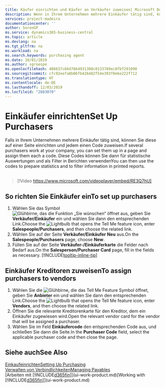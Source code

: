 ```yaml
---
title: Käufer einrichten und Käufer an Verkäufer zuweisen| Microsoft Docs
description: Wenn in Ihrem Unternehmen mehrere Einkäufer tätig sind, können Sie diese für statistische Analyse organisieren.
services: project-madeira
documentationcenter: ''
author: SorenGP
ms.service: dynamics365-business-central
ms.topic: article
ms.devlang: na
ms.tgt_pltfrm: na
ms.workload: na
ms.search.keywords: purchasing agent
ms.date: 10/01/2019
ms.author: sgroespe
ms.openlocfilehash: 486637c66d7664931308c0133789ec8fbf291090
ms.sourcegitcommit: cfc92eefa8b06fb426482f54e393f0e6e222f712
ms.translationtype: HT
ms.contentlocale: de-DE
ms.lasthandoff: 12/03/2019
ms.locfileid: "2883070"
---
```

# <a name="set-up-purchasers"></a><span data-ttu-id="12c7e-103">Einkäufer einrichten</span><span class="sxs-lookup"><span data-stu-id="12c7e-103">Set Up Purchasers</span></span>
<span data-ttu-id="12c7e-104">Falls in Ihrem Unternehmen mehrere Einkäufer tätig sind, können Sie diese auf einer Seite einrichten und jedem einen Code zuweisen.</span><span class="sxs-lookup"><span data-stu-id="12c7e-104">If several purchasers work at your company, you can set them up in a page and assign them each a code.</span></span> <span data-ttu-id="12c7e-105">Diese Codes können Sie dann für statistische Auswertungen und als Filter in Berichten verwenden</span><span class="sxs-lookup"><span data-stu-id="12c7e-105">You can then use the codes to prepare statistics and to filter information in printed reports.</span></span><br><br>  

> [!Video https://www.microsoft.com/videoplayer/embed/RE3Q7hU]

## <a name="to-set-up-purchasers"></a><span data-ttu-id="12c7e-106">So richten Sie Einkäufer ein</span><span class="sxs-lookup"><span data-stu-id="12c7e-106">To set up purchasers</span></span>
1. <span data-ttu-id="12c7e-107">Wählen Sie das Symbol ![Glühbirne, das die Funktion „Sie wünschen“ öffnet](media/ui-search/search_small.png "Was möchten Sie tun?") aus, geben Sie **Verkäufer/Einkäufer** ein und wählen Sie dann den entsprechenden Link.</span><span class="sxs-lookup"><span data-stu-id="12c7e-107">Choose the ![Lightbulb that opens the Tell Me feature](media/ui-search/search_small.png "Tell me what you want to do") icon, enter **Salespeople/Purchasers**, and then choose the related link.</span></span>
2. <span data-ttu-id="12c7e-108">Wählen Sie auf der Seite **Verkäufer/Einkäufer** **Neu** aus.</span><span class="sxs-lookup"><span data-stu-id="12c7e-108">On the **Salespeople/Purchasers** page, choose **New**.</span></span>
3. <span data-ttu-id="12c7e-109">Füllen Sie auf der Seite **Verkäufer-/Einkäuferkarte** die Felder nach Bedarf aus.</span><span class="sxs-lookup"><span data-stu-id="12c7e-109">On the **Salesperson/Purchaser Card** page, fill in the fields as necessary.</span></span> [!INCLUDE[tooltip-inline-tip](includes/tooltip-inline-tip_md.md)]

## <a name="to-assign-purchasers-to-vendors"></a><span data-ttu-id="12c7e-110">Einkäufer Kreditoren zuweisen</span><span class="sxs-lookup"><span data-stu-id="12c7e-110">To assign purchasers to vendors</span></span>
1. <span data-ttu-id="12c7e-111">Wählen Sie die ![Glühbirne, die das Tell Me Feature](media/ui-search/search_small.png "Was möchten Sie tun?") Symbol öffnet, geben Sie **Anbieter** ein und wählen Sie dann den entsprechenden Link.</span><span class="sxs-lookup"><span data-stu-id="12c7e-111">Choose the ![Lightbulb that opens the Tell Me feature](media/ui-search/search_small.png "Tell me what you want to do") icon, enter **Vendors**, and then choose the related link.</span></span>
2. <span data-ttu-id="12c7e-112">Öffnen Sie die relevante Kreditorenkarte für den Kreditor, dem ein Einkäufer zugewiesen wird.</span><span class="sxs-lookup"><span data-stu-id="12c7e-112">Open the relevant vendor card for the vendor that will be assigned a purchaser.</span></span>
3. <span data-ttu-id="12c7e-113">Wählen Sie im Feld **Einkäufercode** den entsprechenden Code aus, und schließen Sie dann die Seite.</span><span class="sxs-lookup"><span data-stu-id="12c7e-113">In the **Purchaser Code** field, select the applicable purchaser code and then close the page.</span></span>

## <a name="see-also"></a><span data-ttu-id="12c7e-114">Siehe auch</span><span class="sxs-lookup"><span data-stu-id="12c7e-114">See Also</span></span>
[<span data-ttu-id="12c7e-115">Einkaufeinrichten</span><span class="sxs-lookup"><span data-stu-id="12c7e-115">Setting Up Purchasing</span></span>](purchasing-setup-purchasing.md)  
[<span data-ttu-id="12c7e-116">Verwalten von Verbindlichkeiten</span><span class="sxs-lookup"><span data-stu-id="12c7e-116">Managing Payables</span></span>](payables-manage-payables.md)  
<span data-ttu-id="12c7e-117">[Arbeiten mit [!INCLUDE[d365fin](includes/d365fin_md.md)]](ui-work-product.md)</span><span class="sxs-lookup"><span data-stu-id="12c7e-117">[Working with [!INCLUDE[d365fin](includes/d365fin_md.md)]](ui-work-product.md)</span></span>
